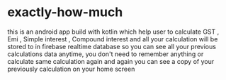 # exactly-how-much
this is an android app build with kotlin which help user to calculate GST , Emi , Simple interest , Compound interest and all your calculation will be stored to in firebase realtime database so you can see all your previous calculations data  anytime, you don't need to remember anything or calculate same calculation again and again you can see a copy of your previously calculation on your home screen 
